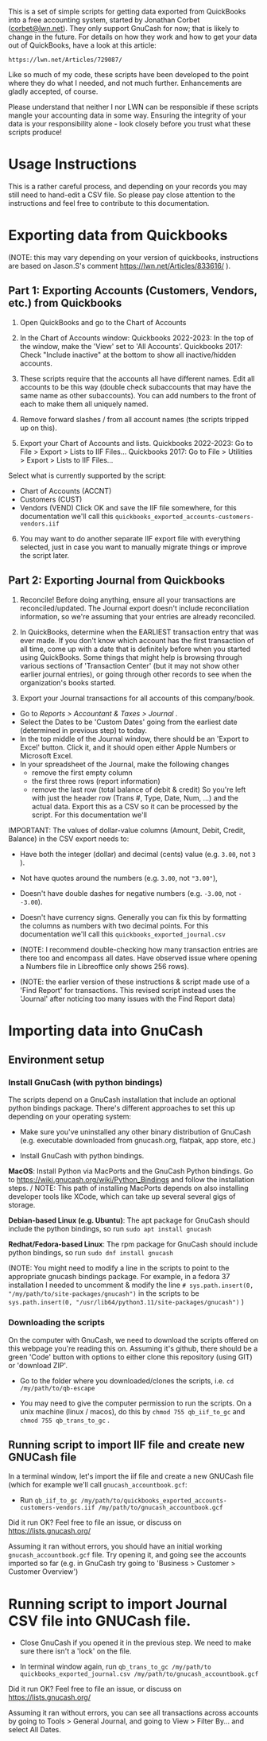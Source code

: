 This is a set of simple scripts for getting data exported from QuickBooks into a free accounting system, started by Jonathan Corbet (corbet@lwn.net). They only support GnuCash for now; that is likely to change in the future.  For details on how they work and how to get your data out of QuickBooks, have a look at this article:

    https://lwn.net/Articles/729087/

Like so much of my code, these scripts have been developed to the point where they do what I needed, and not much further. Enhancements are gladly accepted, of course.

Please understand that neither I nor LWN can be responsible if these scripts mangle your accounting data in some way.  Ensuring the integrity of your data is your responsibility alone - look closely before you trust what these scripts produce!

# Usage Instructions

This is a rather careful process, and depending on your records you may still need to hand-edit a CSV file. So please pay close attention to the instructions and feel free to contribute to this documentation.

# Exporting data from Quickbooks

(NOTE: this may vary depending on your version of quickbooks, instructions are based on Jason.S's comment https://lwn.net/Articles/833616/ ).

## Part 1: Exporting Accounts (Customers, Vendors, etc.) from Quickbooks

1. Open QuickBooks and go to the Chart of Accounts

2. In the Chart of Accounts window:
Quickbooks 2022-2023: In the top of the window, make the 'View' set to 'All Accounts'.
Quickbooks 2017: Check "Include inactive" at the bottom to show all inactive/hidden accounts.

3. These scripts require that the accounts all have different names. Edit all accounts to be this way (double check subaccounts that may have the same name as other subaccounts). You can add numbers to the front of each to make them all uniquely named.

4. Remove forward slashes / from all account names (the scripts tripped up on this).

5. Export your Chart of Accounts and lists. 
Quickbooks 2022-2023: Go to File > Export > Lists to IIF Files... 
Quickbooks 2017: Go to File > Utilities > Export > Lists to IIF Files...

Select what is currently supported by the script: 
- Chart of Accounts (ACCNT)
- Customers (CUST)
- Vendors (VEND)
Click OK and save the IIF file somewhere, for this documentation we'll call this `quickbooks_exported_accounts-customers-vendors.iif`

6. You may want to do another separate IIF export file with everything selected, just in case you want to manually migrate things or improve the script later.

## Part 2: Exporting Journal from Quickbooks
  
1. Reconcile! Before doing anything, ensure all your transactions are reconciled/updated. The Journal export doesn't include reconciliation information, so we're assuming that your entries are already reconciled.

2. In QuickBooks, determine when the EARLIEST transaction entry that was ever made. If you don't know which account has the first transaction of all time, come up with a date that is definitely before when you started using QuickBooks. Some things that might help is browsing through various sections of 'Transaction Center' (but it may not show other earlier journal entries), or going through other records to see when the organization's books started.

2. Export your Journal transactions for all accounts of this company/book.
 
- Go to _Reports > Accountant & Taxes > Journal_ . 
- Select the Dates to be 'Custom Dates' going from the earliest date (determined in previous step) to today.
- In the top middle of the Journal window, there should be an 'Export to Excel' button. Click it, and it should open either Apple Numbers or Microsoft Excel.
- In your spreadsheet of the Journal, make the following changes 
  - remove the first empty column
  - the first three rows (report information)
  - remove the last row (total balance of debit & credit)
So you're left with just the header row (Trans #,	Type, Date, Num, ...) and the actual data. Export this as a CSV so it can be processed by the script. For this documentation we'll 

IMPORTANT: The values of dollar-value columns (Amount, Debit, Credit, Balance) in the CSV export needs to:
  - Have both the integer (dollar) and decimal (cents) value (e.g. `3.00`, not `3` ).
  - Not have quotes around the numbers (e.g. `3.00`, not `"3.00"`), 
  - Doesn't have double dashes for negative numbers (e.g. `-3.00`, not `--3.00`).
  - Doesn't have currency signs.
Generally you can fix this by formatting the columns as numbers with two decimal points. For this documentation we'll call this `quickbooks_exported_journal.csv`
 
- (NOTE: I recommend double-checking how many transaction entries are there too and encompass all dates. Have observed issue where opening a Numbers file in Libreoffice only shows 256 rows).

- (NOTE: the earlier version of these instructions & script made use of a 'Find Report' for transactions. This revised script instead uses the 'Journal' after noticing too many issues with the Find Report data)

# Importing data into GnuCash

## Environment setup

### Install GnuCash (with python bindings)

The scripts depend on a GnuCash installation that include an optional python bindings package. There's different approaches to set this up depending on your operating system:

- Make sure you've uninstalled any other binary distribution of GnuCash (e.g. executable downloaded from gnucash.org, flatpak, app store, etc.)

- Install GnuCash with python bindings.

**MacOS**: Install Python via MacPorts and the GnuCash Python bindings. Go to https://wiki.gnucash.org/wiki/Python_Bindings and follow the installation steps. /
NOTE: This path of installing MacPorts depends on also installing developer tools like XCode, which can take up several several gigs of storage.

**Debian-based Linux (e.g. Ubuntu)**: The apt package for GnuCash should include the python bindings, so run `sudo apt install gnucash`

**Redhat/Fedora-based Linux**: The rpm package for GnuCash should include python bindings, so run `sudo dnf install gnucash` 

(NOTE: You might need to modify a line in the scripts to point to the appropriate gnucash bindings package. For example, in a fedora 37 installation I needed to uncomment & modify the line `# sys.path.insert(0, "/my/path/to/site-packages/gnucash")` in the scripts to be `sys.path.insert(0, "/usr/lib64/python3.11/site-packages/gnucash")` )

### Downloading the scripts
On the computer with GnuCash, we need to download the scripts offered on this webpage you're reading this on. Assuming it's github, there should be a green 'Code' button with options to either clone this repository (using GIT) or 'download ZIP'.

- Go to the folder where you downloaded/clones the scripts, i.e. `cd /my/path/to/qb-escape`

- You may need to give the computer permission to run the scripts. On a unix machine (linux / macos), do this by `chmod 755 qb_iif_to_gc` and `chmod 755 qb_trans_to_gc` .

## Running script to import IIF file and create new GNUCash file

In a terminal window, let's import the iif file and create a new GNUCash file (which for example we'll call `gnucash_accountbook.gcf`:

- Run `qb_iif_to_gc /my/path/to/quickbooks_exported_accounts-customers-vendors.iif /my/path/to/gnucash_accountbook.gcf`

Did it run OK? Feel free to file an issue, or discuss on https://lists.gnucash.org/

Assuming it ran without errors, you should have an initial working `gnucash_accountbook.gcf` file. Try opening it, and going see the accounts imported so far (e.g. in GnuCash try going to 'Business > Customer > Customer Overview')

# Running script to import Journal CSV file into GNUCash file.

- Close GnuCash if you opened it in the previous step. We need to make sure there isn't a 'lock' on the file.

- In terminal window again, run `qb_trans_to_gc /my/path/to quickbooks_exported_journal.csv /my/path/to/gnucash_accountbook.gcf`

Did it run OK? Feel free to file an issue, or discuss on https://lists.gnucash.org/

Assuming it ran without errors,  you can see all transactions across accounts by going to Tools > General Journal, and going to View > Filter By... and select All Dates. 
